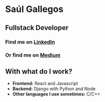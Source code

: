 # Saúl Gallegos
## Fullstack Developer
### Find me on [LinkedIn](https://www.linkedin.com/in/saulgallegos)
### Or find me on [Medium](https://saulladrondeguevara.medium.com/)

## With what do I work? 
- **Frontend:** React and Javascript
- **Backend:** Django with Python and Node
- **Other languages I use sometimes:** C/C++




